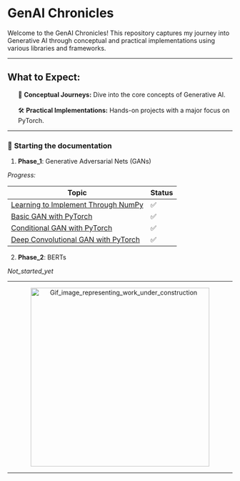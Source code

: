 # GenAI Chronicles

Welcome to the GenAI Chronicles! This repository captures my journey into Generative AI through conceptual and practical implementations using various libraries and frameworks.

---
## What to Expect:
<ul>
  🚀 <b>Conceptual Journeys:</b> Dive into the core concepts of Generative AI. 
  <br>
  <br>
  🛠️ <b>Practical Implementations:</b> Hands-on projects with a major focus on PyTorch.
</ul>

---

### 📕 **Starting the documentation**

1. **Phase_1**: Generative Adversarial Nets (GANs)

_Progress:_  

| Topic | Status |
|-------|--------|
| [Learning to Implement Through NumPy](./GANs/Trying_with_numpy.ipynb) | ✅ |
| [Basic GAN with PyTorch](./GANs/GAN_With_Pytorch.ipynb) | ✅ |
| [Conditional GAN with PyTorch](./GANs/cGAN_With_Pytorch.ipynb) | ✅ |
| [Deep Convolutional GAN with PyTorch](./GANs/dcGAN_With_Pytorch.ipynb) | ✅ |

2. **Phase_2**: BERTs

_Not_started_yet_

___

<p align="center">
  <img src="https://i.postimg.cc/GmTqz2bg/Underconstruction-v2-4.gif" alt="Gif_image_representing_work_under_construction" width="400"/>
</p>

---